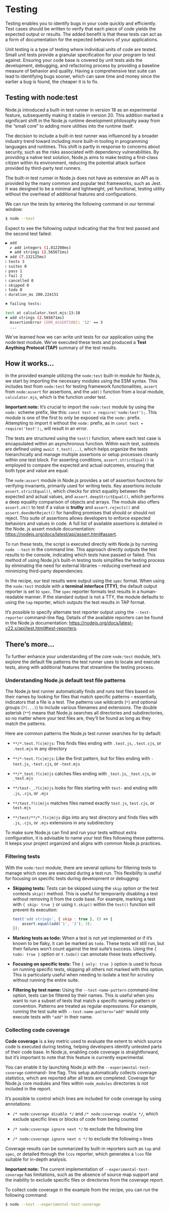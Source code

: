 # Testing

Testing enables you to identify bugs in your code quickly and efficiently. Test cases should be written
to verify that each piece of code yields the expected output or results. The added benefit is that these
tests can act as a form of documentation for the expected behaviors of your applications.

Unit testing is a type of testing where individual units of code are tested. Small unit tests provide a
granular specification for your program to test against. Ensuring your code base is covered by unit
tests aids the development, debugging, and refactoring process by providing a baseline measure of
behavior and quality. Having a comprehensive test suite can lead to identifying bugs sooner, which
can save time and money since the earlier a bug is found, the cheaper it is to fix.

## Testing with node:test

Node.js introduced a built-in test runner in version 18 as an experimental feature, subsequently making
it stable in version 20. This addition marked a significant shift in the Node.js runtime development
philosophy away from the “small core” to adding more utilities into the runtime itself.

The decision to include a built-in test runner was influenced by a broader industry trend toward
including more built-in tooling in programming languages and runtimes. This shift is partly in response
to concerns about security, such as the risks associated with dependency vulnerabilities. By providing a
native test solution, Node.js aims to make testing a first-class citizen within its environment, reducing
the potential attack surface provided by third-party test runners.

The built-in test runner in Node.js does not have as extensive an API as is provided by the many
common and popular test frameworks, such as Jest. It was designed to be a minimal and lightweight,
yet functional, testing utility without the overhead of additional features and configurations.

We can run the tests by entering the following command in our terminal window:

```Bash
$ node --test
```

Expect to see the following output indicating that the first test passed and the second test failed:

```Bash
▶ add
  ✔ add integers (1.812208ms)
  ✖ add strings (2.565671ms)
✖ add (7.132125ms)
ℹ tests 3
ℹ suites 0
ℹ pass 1
ℹ fail 2
ℹ cancelled 0
ℹ skipped 0
ℹ todo 0
ℹ duration_ms 200.224151

✖ failing tests:

test at calculator.test.mjs:13:10
✖ add strings (2.565671ms)
  AssertionError [ERR_ASSERTION]: '12' == 3
  ...
```

We’ve learned how we can write unit tests for our application using the node:test module. We’ve
executed these tests and produced a **Test Anything Protocol (TAP)** summary of the test results.

## How it works…

In the provided example utilizing the `node:test` built-in module for Node.js, we start by importing
the necessary modules using the ESM syntax. This includes test from `node:test` for testing
framework functionalities, `assert` from `node:assert` for assertions, and the `add()` function
from a local module, `calculator.mjs`, which is the function under test.

**Important note:**
It’s crucial to import the `node:test` module by using the `node:` scheme prefix, like this:
`const test = require('node:test');`. This module is one of the first to only be
exposed via the `node:` prefix. Attempting to import it without the `node:` prefix, as in
`const test = require('test');`, will result in an error.

The tests are structured using the `test()` function, where each test case is encapsulated within an
asynchronous function. Within each test, subtests are defined using `await t.test(...)`, which
helps organize the tests hierarchically and manage multiple assertions or setup processes cleanly within
one test block. For asserting conditions, `assert.strictEqual()` is employed to compare the
expected and actual outcomes, ensuring that both type and value are equal.

The `node:assert` module in Node.js provides a set of assertion functions for verifying invariants,
primarily used for writing tests. Key assertions include `assert.strictEqual()`, which checks
for strict equality between the expected and actual values, and `assert.deepStrictEqual()`,
which performs a deep equality comparison of objects and arrays. The module also offers `assert.ok()`
to test if a value is **truthy** and `assert.rejects()` and `assert.doesNotReject()`
for handling promises that should or should not reject. This suite of assertions allows developers to
enforce expected behaviors and values in code. A full list of available assertions is detailed in the Node.
js assert module documentation: <https://nodejs.org/docs/latest/api/assert.html#assert>.

To run these tests, the script is executed directly with Node.js by running `node --test` in the
command line. This approach directly outputs the test results to the console, indicating which tests have
passed or failed. This method of using Node.js’s built-in testing tools simplifies the testing process by
eliminating the need for external libraries – reducing overhead and minimizing third-party dependencies.

In the recipe, our test results were output using the `spec` format. When using the `node:test`
module with a **terminal interface (TTY)**, the default output reporter is set to `spec`. The `spec`
reporter formats test results in a human-readable manner. If the standard output is not a TTY, the
module defaults to using the `tap` reporter, which outputs the test results in TAP format.

It’s possible to specify alternate test reporter output using the `--test-reporter` command-line flag.
Details of the available reporters can be found in the Node.js documentation:
<https://nodejs.org/docs/latest-v22.x/api/test.html#test-reporters>.

## There’s more…

To further enhance your understanding of the core `node:test` module, let’s explore the default file
patterns the test runner uses to locate and execute tests, along with additional features that streamline
the testing process.

### Understanding Node.js default test file patterns

The Node.js test runner automatically finds and runs test files based on their names by looking for
files that match specific patterns – essentially, indicators that a file is a test. The patterns use wildcards
(`*`) and optional groups (`?(...)`) to include various filenames and extensions. The double asterisk
(`**`) means that Node.js searches all directories and subdirectories, so no matter where your test files
are, they’ll be found as long as they match the patterns.

Here are common patterns the Node.js test runner searches for by default:

- `**/*.test.?(c|m)js`: This finds files ending with `.test.js`, `.test.cjs`, or `.test.mjs` in any directory

- `**/*-test.?(c|m)js`: Like the first pattern, but for files ending with `-test.js`, `-test.cjs`, or `-test.mjs`

- `**/*_test.?(c|m)js` catches files ending with `_test.js`, `_test.cjs`, or `_test.mjs`

- `**/test-_.?(c|m)js` looks for files starting with `test-` and ending with `.js`, `.cjs`, or `.mjs`

- `**/test.?(c|m)js` matches files named exactly `test.js`, `test.cjs`, or `test.mjs`

- `**/test/**/*.?(c|m)js` digs into any test directory and finds files with `.js`, `.cjs`,
  or `.mjs` extensions in any subdirectory

To make sure Node.js can find and run your tests without extra configuration, it is advisable to name your
test files following these patterns. It keeps your project organized and aligns with common Node.js practices.

### Filtering tests

With the `node:test` module, there are several options for filtering tests to manage which ones are executed
during a test run. This flexibility is useful for focusing on specific tests during development or debugging:

- **Skipping tests:** Tests can be skipped using the `skip` option or the test contexts `skip()`
  method. This is useful for temporarily disabling a test without removing it from the code
  base. For example, marking a test with `{ skip: true }` or using `t.skip()` within the
  `test()` function will prevent its execution:

  ```JavaScript
  test('add strings', { skip : true }, () => {
      assert.equal(add('1', '2'), 3);
  });
  ```

- **Marking tests as todo:** When a test is not yet implemented or if it’s known to be flaky, it can be
  marked as `todo`. These tests will still run, but their failures won’t count against the test suite’s
  success. Using the `{ todo: true }` option or `t.todo()` can annotate these tests effectively.

- **Focusing on specific tests:** The `{ only: true }` option is used to focus on running specific
  tests, skipping all others not marked with this option. This is particularly useful when needing
  to isolate a test for scrutiny without running the entire suite.

- **Filtering by test name:** Using the `--test-name-pattern` command-line option, tests can
  be filtered by their names. This is useful when you want to run a subset of tests that match a
  specific naming pattern or convention. Patterns are treated as regular expressions. For example,
  running the test suite with `--test-name-pattern="add"` would only execute tests with
  `"add"` in their name.

### Collecting code coverage

**Code coverage** is a key metric used to evaluate the extent to which source code is executed during
testing, helping developers identify untested parts of their code base. In Node.js, enabling code coverage
is straightforward, but it’s important to note that this feature is currently experimental.

You can enable it by launching Node.js with the `--experimental-test-coverage` command-
line flag. This setup automatically collects coverage statistics, which are reported after all tests are
completed. Coverage for Node.js core modules and files within `node_modules` directories is not
included in the report.

It’s possible to control which lines are included for code coverage by using annotations:

- `/* node:coverage disable */` and `/* node:coverage enable */`, which
  exclude specific lines or blocks of code from being counted
- `/* node:coverage ignore next */` to exclude the following line

- `/* node:coverage ignore next n */` to exclude the following `n` lines

Coverage results can be summarized by built-in reporters such as `tap` and `spec`, or detailed through
the `lcov` reporter, which generates a `lcov` file suitable for in-depth analysis.

**Important note:**
The current implementation of `--experimental-test-coverage` has limitations, such
as the absence of source map support and the inability to exclude specific files or directories
from the coverage report.

To collect code coverage in the example from the recipe, you can run the following command:

```Bash
$ node --test --experimental-test-coverage
```

